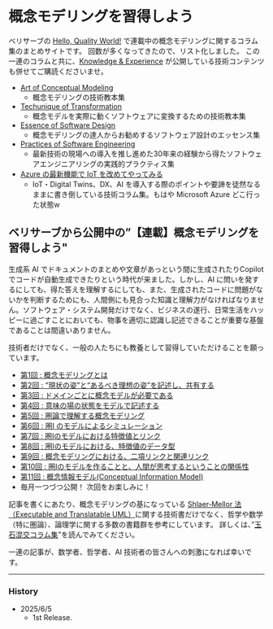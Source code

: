 # 概念モデリングを習得しよう
ベリサーブの [Hello, Quality World!](https://www.veriserve.co.jp/helloqualityworld/) で連載中の概念モデリングに関するコラム集のまとめサイトです。
回数が多くなってきたので、リスト化しました。
この一連のコラムと共に、[Knowledge & Experience](https://www.kae-made.jp) が公開している技術コンテンツも併せてご購読くださいませ。

- [Art of Conceptual Modeling](https://note.com/kae_made/m/m054c9f9f8b61)
  - 概念モデリングの技術教本集 
- [Techunique of Transformation](https://note.com/kae_made/m/md806463fb58a)
  - 概念モデルを実際に動くソフトウェアに変換するための技術教本集
- [Essence of Software Design](https://note.com/kae_made/m/m2e74d05de8b0)
  - 概念モデリングの達人からお勧めするソフトウェア設計のエッセンス集
- [Practices of Software Engineering](https://note.com/kae_made/n/n624e6da0f930)
  - 最新技術の現場への導入を推し進めた30年来の経験から得たソフトウェアエンジニアリングの実践的プラクティス集
- [Azure の最新機能で IoT を改めてやってみる](https://note.com/kae_made/m/m5f5f32fee80b)
  - IoT・Digital Twins、DX、AI を導入する際のポイントや要諦を徒然なるままに書き倒している技術コラム集。もはや Microsoft Azure どこ行った状態w

## ベリサーブから公開中の”【連載】概念モデリングを習得しよう"
生成系 AI でドキュメントのまとめや文章があっという間に生成されたりCopilot でコードが自動生成できたりという時代が来ました。しかし、AI に問いを発するにしても、得た答えを理解するにしても、また、生成されたコードに問題がないかを判断するためにも、人間側にも見合った知識と理解力がなければなりません。ソフトウェア・システム開発だけでなく、ビジネスの遂行、日常生活をハッピーに過ごすことにおいても、物事を適切に認識し記述できることが重要な基盤であることは間違いありません。

技術者だけでなく、一般の人たちにも教養として習得していただけることを願っています。
- [第1回 : 概念モデリングとは](https://www.veriserve.co.jp/helloqualityworld/media/20240717001/)
- [第2回 : “現状の姿”と“あるべき理想の姿”を記述し、共有する](https://www.veriserve.co.jp/helloqualityworld/media/20240826001/)
- [第3回 : ドメインごとに概念モデルが必要である](https://www.veriserve.co.jp/helloqualityworld/media/20240918001/)
- [第4回 : 意味の場の状態をモデルで記述する](https://www.veriserve.co.jp/helloqualityworld/media/20241011001/)
- [第5回 : 圏論で理解する概念モデリング](https://www.veriserve.co.jp/helloqualityworld/media/20241113001/)
- [第6回 : 圏I のモデルによるシミュレーション](https://www.veriserve.co.jp/helloqualityworld/media/20241220001/)
- [第7回 : 圏Iのモデルにおける特徴値とリンク](https://www.veriserve.co.jp/helloqualityworld/media/20250124001/)
- [第8回 : 圏Iのモデルにおける、特徴値のデータ型](https://www.veriserve.co.jp/helloqualityworld/media/20250219001/)
- [第9回 : 概念モデリングにおける、二項リンクと関連リンク](https://www.veriserve.co.jp/helloqualityworld/media/20250321001/)
- [第10回 : 圏Iのモデルを作ることと、人間が思考するということの関係性](https://www.veriserve.co.jp/helloqualityworld/media/20250418001/)
- [第11回 : 概念情報モデル(Conceptual Information Model)](https://www.veriserve.co.jp/helloqualityworld/media/20250523001/)
- 毎月一つづつ公開！ 次回をお楽しみに！


記事を書くにあたり、概念モデリングの基になっている [Shlaer‐Mellor 法（Executable and Translatable UML）](https://xtuml.org)に関する技術書だけでなく、哲学や数学（特に圏論）、論理学に関する多数の書籍群を参考にしています。
詳しくは、”[玉石混交コラム集](https://note.com/kae_made/m/m12bb08458a18)”を読んでみてください。

一連の記事が、数学者、哲学者、AI 技術者の皆さんへの刺激になれば幸いです。

----------------------------
### History
- 2025/6/5
  - 1st Release.
  